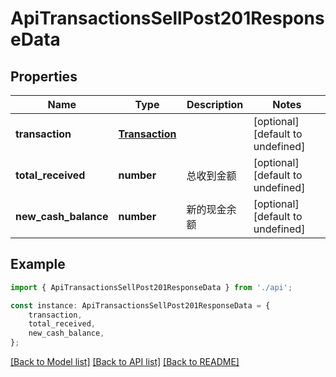 # ApiTransactionsSellPost201ResponseData


## Properties

Name | Type | Description | Notes
------------ | ------------- | ------------- | -------------
**transaction** | [**Transaction**](Transaction.md) |  | [optional] [default to undefined]
**total_received** | **number** | 总收到金额 | [optional] [default to undefined]
**new_cash_balance** | **number** | 新的现金余额 | [optional] [default to undefined]

## Example

```typescript
import { ApiTransactionsSellPost201ResponseData } from './api';

const instance: ApiTransactionsSellPost201ResponseData = {
    transaction,
    total_received,
    new_cash_balance,
};
```

[[Back to Model list]](../README.md#documentation-for-models) [[Back to API list]](../README.md#documentation-for-api-endpoints) [[Back to README]](../README.md)
